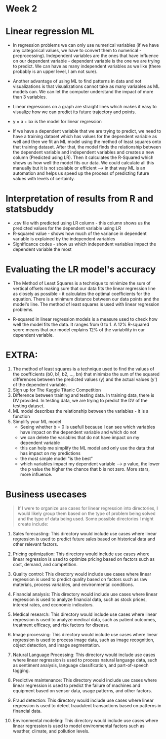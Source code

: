 # Week 2 

# Linear regression ML

- In regression problems we can only use numerical variables (if we have any categorical values, we have to convert them to numerical - preprocessing). Independent variables are the ones that have influence on our dependent variable - dependent variable is the one we are trying to predict. We can have as many independent variables as we like (there probably is an upper level, I am not sure). 

- Another advantage of using ML to find patterns in data and not visualizations is that visualizations cannot take as many variables as ML models can. We can let the computer understand the impact of more than 3 variables.

- Linear regressions on a graph are straight lines which makes it easy to visualize how we can predict its future trajectory and points. 
- y = a + bx is the model for linear regression
  
- If we have a dependent variable that we are trying to predict, we need to have a training dataset which has values for the dependent variable as well and then we fit an ML model using the method of least squares onto that training dataset. After that, the model finds the relationship between the dependent variable and independent variables and creates a new column (Predicted using LR). Then it calculates the R-Squared which shows us how well the model  fits our data. We could calculate all this manually but it is not scalable or efficient --> in that way ML is an automation and helps us speed up the process of predicting future values with levels of certainty.
 
# Interpretation of results from R and statsbuddy

- .csv file with predicted using LR column - this column shows us the predicted values for the dependent variable using LR 
- R-squared value - shows how much of the variance in dependent variable is explained by the independent variables
- Significance codes - show us which independent variables impact the dependent variable the most

# Evaluating the LR model's accuracy

- The Method of Least Squares is a technique to minimize the sum of vertical offsets making sure that our data fits the linear regression line as closely as possible - it calculates the optimal coefficients for the equation. There is a minimum distance between our data points and the model's line. The method of least squares is used with linear regression problems.

- R-squared in linear regression models is a measure used to check how well the model fits the data. It ranges from 0 to 1. A 12% R-squared score means that our model explains 12% of the variability in our dependent variable. 

# EXTRA:

1. The method of least squares is a technique used to find the values of the coefficients (b0, b1, b2, ..., bn) that minimize the sum of the squared differences between the predicted values (y) and the actual values (y') of the dependent variable.
2. Sign up for The Kaggle Titanic Competition
3. Difference between training and testing data. In training data, there is DV provided. In testing data, we are trying to predict the DV of the testing dataset. 
4. ML model describes the relationship between the variables - it is a function 
5. Simplify your ML model
     - Seeing whether b = 0 is usefull because I can see which variables have impact on the dependent variable and which do not
     - we can delete the variables that do not have impact on my dependent variable
     - this can help me simplify the ML model and only use the data that has impact on my predictions
     - the most simple model "is the best"
     - which variables impact my dependent variable --> p value, the lower the p value the higher the chance that b is not zero. More stars, more influence. 
# Business usecases

>If I were to organize use cases for linear regression into directories, I would likely group them based on the type of problem being solved and the type of data being used. Some possible directories I might create include:

1. Sales forecasting: This directory would include use cases where linear regression is used to predict future sales based on historical data and other relevant factors.

2. Pricing optimization: This directory would include use cases where linear regression is used to optimize pricing based on factors such as cost, demand, and competition.

3. Quality control: This directory would include use cases where linear regression is used to predict quality based on factors such as raw materials, process variables, and environmental conditions.

4. Financial analysis: This directory would include use cases where linear regression is used to analyze financial data, such as stock prices, interest rates, and economic indicators.

5. Medical research: This directory would include use cases where linear regression is used to analyze medical data, such as patient outcomes, treatment efficacy, and risk factors for disease.

6. Image processing: This directory would include use cases where linear regression is used to process image data, such as image recognition, object detection, and image segmentation.

7. Natural Language Processing: This directory would include use cases where linear regression is used to process natural language data, such as sentiment analysis, language classification, and part-of-speech tagging.

8. Predictive maintenance: This directory would include use cases where linear regression is used to predict the failure of machines and equipment based on sensor data, usage patterns, and other factors.

9. Fraud detection: This directory would include use cases where linear regression is used to detect fraudulent transactions based on patterns in financial data.

10. Environmental modeling: This directory would include use cases where linear regression is used to model environmental factors such as weather, climate, and pollution levels.
